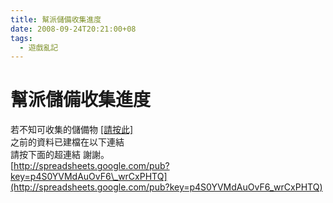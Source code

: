 ```yaml
---
title: 幫派儲備收集進度
date: 2008-09-24T20:21:00+08
tags:
  - 遊戲亂記
---
```

# 幫派儲備收集進度

若不知可收集的儲備物 [\[請按此\]  
](http://spreadsheets.google.com/pub?key=p4S0YVMdAuOuI8znt4hPQAw)之前的資料已建檔在以下連結  
請按下面的超連結 謝謝。  
[http://spreadsheets.google.com/pub?key=p4S0YVMdAuOvF6\_wrCxPHTQ](http://spreadsheets.google.com/pub?key=p4S0YVMdAuOvF6_wrCxPHTQ)
